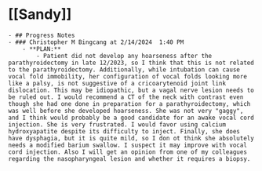 # [[Sandy]]
	- ## Progress Notes
	- ### Christopher M Bingcang at 2/14/2024  1:40 PM
		- **PLAN:**
			- Patient did not develop any hoarseness after the parathyroidectomy in late 12/2023, so I think that this is not related to the parathyroidectomy. Additionally, while intubation can cause vocal fold immobility, her configuration of vocal folds looking more like a palsy, is not suggestive of a cricoarytenoid joint link dislocation. This may be idiopathic, but a vagal nerve lesion needs to be ruled out. I would recommend a CT of the neck with contrast even though she had one done in preparation for a parathyroidectomy, which was well before she developed hoarseness. She was not very "gaggy", and I think would probably be a good candidate for an awake vocal cord injection. She is very frustrated. I would favor using calcium hydroxyapatite despite its difficulty to inject. Finally, she does have dysphagia, but it is quite mild, so I don ot think she absolutely needs a modified barium swallow. I suspect it may improve with vocal cord injection. Also I will get an opinion from one of my colleagues regarding the nasopharyngeal lesion and whether it requires a biopsy.